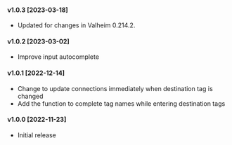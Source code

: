 #### v1.0.3 [2023-03-18]
- Updated for changes in Valheim 0.214.2.

#### v1.0.2 [2023-03-02]
- Improve input autocomplete

#### v1.0.1 [2022-12-14]
- Change to update connections immediately when destination tag is changed
- Add the function to complete tag names while entering destination tags

#### v1.0.0 [2022-11-23]
- Initial release
